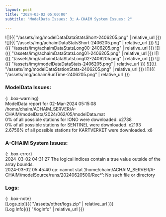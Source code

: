 ```yaml
---
layout: post
title: "2024-03-02 05:00:00"
subtitle: "ModelData Issues: 3; A-CHAIM System Issues: 2"

---
```


![]({{ "/assets/img/modelDataDataStatsShort-2406205.png" | relative_url }})
![]({{ "/assets/img/achaimDataStatsShort-2406205.png" | relative_url }})
![]({{ "/assets/img/achaimDataStatsLong00-2406205.png" | relative_url }})
![]({{ "/assets/img/achaimDataStatsLong01-2406205.png" | relative_url }})
![]({{ "/assets/img/achaimDataStatsLong02-2406205.png" | relative_url }})
![]({{ "/assets/img/modelDataDataStats-2406205.png" | relative_url }})
![]({{ "/assets/img/modelDataStationStats-2406205.png" | relative_url }})
![]({{ "/assets/img/achaimRunTime-2406205.png" | relative_url }})


### ModelData Issues:  
  
{: .box-warning}  
 ModelData report for 02-Mar-2024 05:15:08   
 /home/chaim/ACHAIM_SERVER/A-CHAIM/modelData/2024/062/05/modelData.mat   
 0% of all possible stations for IONO were downloaded. x2738   
 0% of all possible stations for SENTINEL were downloaded. x2193   
 2.6756% of all possible stations for KARTVERKET were downloaded. x8   
  
### A-CHAIM System Issues:  
  
{: .box-error}  
2024-03-02 04:31:27 The logical indices contain a true value outside of the array bounds.  
2024-03-02 05:45:40 cp: cannot stat ‘/home/chaim/ACHAIM_SERVER/A-CHAIM/modelSource/runs/20240620500/Rec*’: No such file or directory  

### Logs:  
  
{: .box-note}  
[Logs.zip]({{ "/assets/other/logs.zip" | relative_url }})  
[Log Info]({{ "/logInfo" | relative_url }})  

